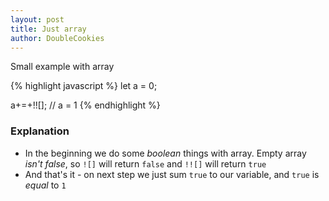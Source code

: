 ```yaml
---
layout: post
title: Just array
author: DoubleCookies
---
```

Small example with array

{% highlight javascript %}
let a = 0;

a+=+!![]; // a = 1
{% endhighlight %}

<!--more-->
### Explanation
- In the beginning we do some *boolean* things with array. Empty array *isn't false*, so `![]` will return `false` and 
`!![]` will return `true`
- And that's it - on next step we just sum `true` to our variable, and `true` is *equal* to `1`